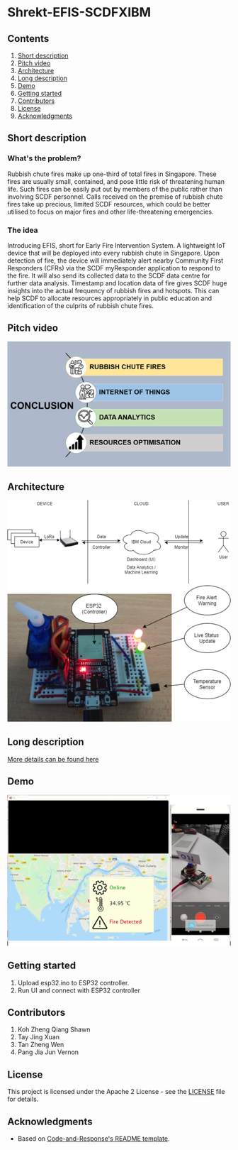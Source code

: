 # Shrekt-EFIS-SCDFXIBM

## Contents
1. [Short description](#short-description)
1. [Pitch video](#pitch-video)
1. [Architecture](#architecture)
1. [Long description](#long-description)
1. [Demo](#demo)
1. [Getting started](#getting-started)
1. [Contributors](#contributors)
1. [License](#license)
1. [Acknowledgments](#acknowledgments)

## Short description
### What's the problem?
Rubbish chute fires make up one-third of total fires in Singapore. These fires are usually small, contained, and pose little risk of threatening human life. Such fires can be easily put out by members of the public rather than involving SCDF personnel. Calls received on the premise of rubbish chute fires take up precious, limited SCDF resources, which could be better utilised to focus on major fires and other life-threatening emergencies.

### The idea
Introducing EFIS, short for Early Fire Intervention System. A lightweight IoT device that will be deployed into every rubbish chute in Singapore. Upon detection of fire, the device will immediately alert nearby Community First Responders (CFRs) via the SCDF myResponder application to respond to the fire. It will also send its collected data to the SCDF data centre for further data analysis. Timestamp and location data of fire gives SCDF huge insights into the actual frequency of rubbish fires and hotspots. This can help SCDF to allocate resources appropriately in public education and identification of the culprits of rubbish chute fires.

## Pitch video
[![Watch the video](https://github.com/sevenbeets/Shrekt-EFIS-SCDFXIBM/blob/master/efis.PNG)](https://youtu.be/xx1hbhyZzfY)

## Architecture
![EFIS=architecture](https://github.com/sevenbeets/Shrekt-EFIS-SCDFXIBM/blob/master/EFIS-architecture.png)
![EFIS-device](https://github.com/sevenbeets/Shrekt-EFIS-SCDFXIBM/blob/master/EFIS-device.png)

## Long description
[More details can be found here](DESCRIPTION.md)

## Demo
![EFIS-demo](https://github.com/sevenbeets/Shrekt-EFIS-SCDFXIBM/blob/master/demo.png)

## Getting started
1. Upload esp32.ino to ESP32 controller.
2. Run UI and connect with ESP32 controller

## Contributors
1. Koh Zheng Qiang Shawn
1. Tay Jing Xuan
1. Tan Zheng Wen
1. Pang Jia Jun Vernon

## License
This project is licensed under the Apache 2 License - see the [LICENSE](LICENSE.md) file for details.

## Acknowledgments
* Based on [Code-and-Response's README template](https://github.com/Code-and-Response/Project-Sample/blob/master/README.md).
